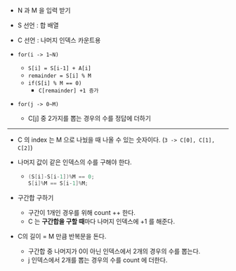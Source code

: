 - N 과 M 을 입력 받기
- S 선언 : 합 배열
- C 선언 : 나머지 인덱스 카운트용

- `for(i -> 1~N)`
  - `S[i] = S[i-1] + A[i]`
  - `remainder = S[i] % M`
  - `if(S[i] % M == 0)`
    - `C[remainder] +1 증가`

- `for(j -> 0~M)`
  - C[j] 중 2가지를 뽑는 경우의 수를 정답에 더하기

---
- C 의 index 는 M 으로 나눴을 때 나올 수 있는 숫자이다. (`3 -> C[0], C[1], C[2]`)
- 나머지 값이 같은 인덱스의 수를 구해야 한다.
  - ```java
    (S[i]-S[i-1])%M == 0;
    S[i]%M == S[i-1]%M;
    ```
- 구간합 구하기
  - 구간이 1개인 경우를 위해 count ++ 한다.
  - C 는 **구간합을 구할 때**마다 나머지 인덱스에 +1 를 해준다.

- C의 길이 = M 만큼 반복문을 돈다.
  - 구간합 중 나머지가 0이 아닌 인덱스에서 2개의 경우의 수를 뽑는다.
  - j 인덱스에서 2개를 뽑는 경우의 수를 count 에 더한다.
